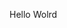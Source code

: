 Hello Wolrd









































































































































































































































































































































































































































































































































































































































































































































































































































































































































































































































































































































































































































































































































































































































































































































































































































































































































































































































































































































































































































































































































































































































































































































































































































































































































































































































































































































































































